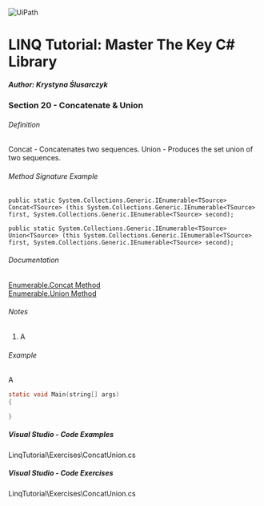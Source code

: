 ![UiPath](https://shonharsh.github.io/curriculum-vitae/Images/GitHub-Banner-CSharp-02.png)

# LINQ Tutorial: Master The Key C# Library

##### Author: Krystyna Ślusarczyk

### Section 20 - Concatenate & Union

###### Definition
Concat - Concatenates two sequences.
Union - Produces the set union of two sequences.

###### Method Signature Example
`public static System.Collections.Generic.IEnumerable<TSource> Concat<TSource> (this System.Collections.Generic.IEnumerable<TSource> first, System.Collections.Generic.IEnumerable<TSource> second);`

`public static System.Collections.Generic.IEnumerable<TSource> Union<TSource> (this System.Collections.Generic.IEnumerable<TSource> first, System.Collections.Generic.IEnumerable<TSource> second);`

###### Documentation
[Enumerable.Concat<TSource> Method](https://learn.microsoft.com/en-us/dotnet/api/system.linq.enumerable.concat)<br />
[Enumerable.Union Method](https://learn.microsoft.com/en-us/dotnet/api/system.linq.enumerable.union)

###### Notes
1. A

###### Example
A

```c
static void Main(string[] args)
{

}
```

##### Visual Studio - Code Examples

LinqTutorial\Exercises\ConcatUnion.cs

##### Visual Studio - Code Exercises

LinqTutorial\Exercises\ConcatUnion.cs
